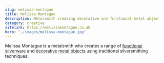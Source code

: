```yaml
---
slug: melissa-montague
title: Melissa Montague
description: Metalsmith creating decorative and functional metal objects.
category: creative
sitelink: https://melissamontague.co.uk
hero: "./images/melissa-montague.jpg"
---
```

<p>Melissa Montague is a metalsmith who creates a range of <a href="https://www.melissamontague.co.uk/silverware">functional silverware</a> and <a href="https://www.melissamontague.co.uk/metal-objects">decorative metal objects</a> using traditional silversmithing techniques.</p>